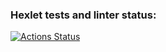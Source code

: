 ### Hexlet tests and linter status:
[![Actions Status](https://github.com/BasilDean/frontend-project-46/actions/workflows/hexlet-check.yml/badge.svg)](https://github.com/BasilDean/frontend-project-46/actions)
